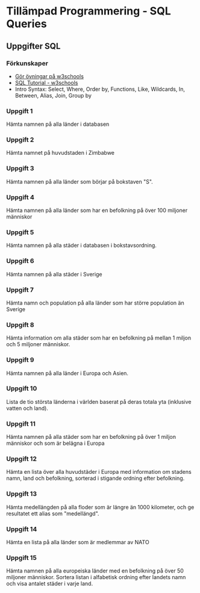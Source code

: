 # Tillämpad Programmering - SQL Queries

## Uppgifter SQL

### Förkunskaper

- [Gör övningar på w3schools](https://www.w3schools.com/sql/exercise.asp)
- [SQL Tutorial - w3schools](https://www.w3schools.com/sql/)
- Intro Syntax: Select, Where, Order by, Functions, Like, Wildcards, In, Between, Alias, Join, Group by

### Uppgift 1

Hämta namnen på alla länder i databasen

### Uppgift 2

Hämta namnet på huvudstaden i Zimbabwe

### Uppgift 3

Hämta namnen på alla länder som börjar på bokstaven "S".

### Uppgift 4

Hämta namnen på alla länder som har en befolkning på över 100 miljoner människor

### Uppgift 5

Hämta namnen på alla städer i databasen i bokstavsordning.

### Uppgift 6

Hämta namnen på alla städer i Sverige

### Uppgift 7

Hämta namn och population på alla länder som har större population än Sverige

### Uppgift 8

Hämta information om alla städer som har en befolkning på mellan 1 miljon och 5 miljoner människor.

### Uppgift 9

Hämta namnen på alla länder i Europa och Asien.

### Uppgift 10

Lista de tio största länderna i världen baserat på deras totala yta (inklusive vatten och land).

### Uppgift 11

Hämta namnen på alla städer som har en befolkning på över 1 miljon människor och som är belägna i Europa

### Uppgift 12

Hämta en lista över alla huvudstäder i Europa med information om stadens namn, land och befolkning, sorterad i stigande ordning efter befolkning.

### Uppgift 13

Hämta medellängden på alla floder som är längre än 1000 kilometer, och ge resultatet ett alias som "medellängd".

### Uppgift 14
Hämta en lista på alla länder som är medlemmar av NATO

### Uppgift 15

Hämta namnen på alla europeiska länder med en befolkning på över 50 miljoner människor.
Sortera listan i alfabetisk ordning efter landets namn och visa antalet städer i varje land.
